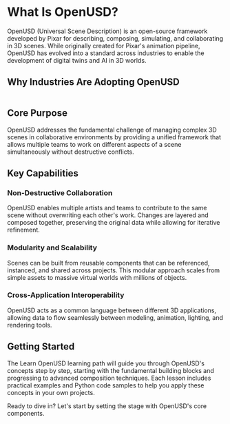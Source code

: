 # What Is OpenUSD?

OpenUSD (Universal Scene Description) is an open-source framework developed by Pixar for describing, composing, simulating, and collaborating in 3D scenes. While originally created for Pixar's animation pipeline, OpenUSD has evolved into a standard across industries to enable the development of digital twins and AI in 3D worlds. 

## Why Industries Are Adopting OpenUSD

```{kaltura} 1_vtnis0wv
```

## Core Purpose

OpenUSD addresses the fundamental challenge of managing complex 3D scenes in collaborative environments by providing a unified framework that allows multiple teams to work on different aspects of a scene simultaneously without destructive conflicts. 

## Key Capabilities

### Non-Destructive Collaboration
OpenUSD enables multiple artists and teams to contribute to the same scene without overwriting each other's work. Changes are layered and composed together, preserving the original data while allowing for iterative refinement.

### Modularity and Scalability
Scenes can be built from reusable components that can be referenced, instanced, and shared across projects. This modular approach scales from simple assets to massive virtual worlds with millions of objects.

### Cross-Application Interoperability
OpenUSD acts as a common language between different 3D applications, allowing data to flow seamlessly between modeling, animation, lighting, and rendering tools.

## Getting Started

The Learn OpenUSD learning path will guide you through OpenUSD's concepts step by step, starting with the fundamental building blocks and progressing to advanced composition techniques. Each lesson includes practical examples and Python code samples to help you apply these concepts in your own projects.

Ready to dive in? Let's start by setting the stage with OpenUSD's core components.